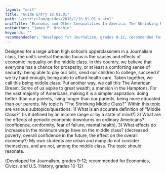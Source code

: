 ```yaml
---
layout: "unit"
title: "Guide Entry 18.01.01"
path: "/curriculum/guides/2018/1/18.01.01.x.html"
unitTitle: "Economic and Other Inequalities In America: The Shrinking Middle Class?"
unitAuthor: "James P. Brochin"
keywords: ""
recommendedFor: "Developed for Journalism, grades 9-12; recommended for Economics, Civics, and U.S. History, grades 10-12"
---
```

<main>
<p>
Designed for a large urban high school’s upperclassmen in a Journalism class, the unit’s central thematic focus is the causes and effects of economic inequality on the middle class. In this country, we believe that everyone has a chance for prosperity, or at least a comforting sense of security: being able to pay our bills, send our children to college, succeed if we try hard enough, being able to afford health care. Taken together, we call this being middle class. Put another way, we call this The American Dream. Some of us aspire to great wealth, a mansion in the Hamptons. For the vast majority of Americans, making it is a simpler aspiration: doing better than our parents, living longer than our parents, being more educated than our parents. My topic is “The Shrinking Middle Class?” Within this topic are various subtopics/questions: 1) What is an accurate definition of “Middle Class?” (Is it defined by an income range or by a state of mind?) 2) What are the effects of periodic economic downturns on ordinary Americans? (confidence, conformity, fear of failure, mental health), 3) What effects do increases in the minimum wage have on the middle class? (decreased poverty, overall confidence in the future, the effect on the overall economy?) My own students are urban and many do not consider themselves, and are not, among the middle class. The topic should resonate.
</p>
<p>
(Developed for Journalism, grades 9-12; recommended for Economics, Civics, and U.S. History, grades 10-12)
</p>
</main>